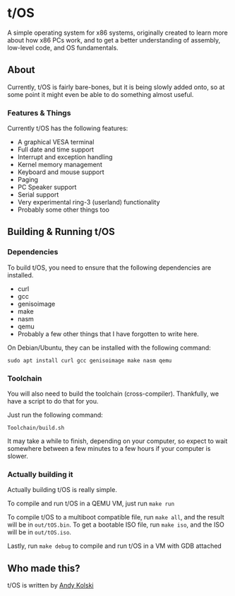# t/OS

A simple operating system for x86 systems, originally created to learn more about how x86 PCs work, and to get a better understanding of assembly, low-level code, and OS fundamentals.

## About

Currently, t/OS is fairly bare-bones, but it is being slowly added onto, so at some point it might even be able to do something almost useful.

### Features & Things

Currently t/OS has the following features:

- A graphical VESA terminal
- Full date and time support
- Interrupt and exception handling
- Kernel memory management
- Keyboard and mouse support
- Paging
- PC Speaker support
- Serial support
- Very experimental ring-3 (userland) functionality
- Probably some other things too

## Building & Running t/OS

### Dependencies
To build t/OS, you need to ensure that the following dependencies are installed.

- curl
- gcc
- genisoimage
- make
- nasm
- qemu
- Probably a few other things that I have forgotten to write here.

On Debian/Ubuntu, they can be installed with the following command:
```console
sudo apt install curl gcc genisoimage make nasm qemu
```
### Toolchain
You will also need to build the toolchain (cross-compiler). Thankfully, we have a script to do that for you.

Just run the following command:
```console
Toolchain/build.sh
```

It may take a while to finish, depending on your computer, so expect to wait somewhere between a few minutes to a few hours if your computer is slower.

### Actually building it 
Actually building t/OS is really simple.

To compile and run t/OS in a QEMU VM, just run `make run`

To compile t/OS to a multiboot compatible file, run `make all`, and the result will be in `out/tOS.bin`.
To get a bootable ISO file, run `make iso`, and the ISO will be in `out/tOS.iso`.

Lastly, run `make debug` to compile and run t/OS in a VM with GDB attached

## Who made this?

t/OS is written by [Andy Kolski](https://andyk.ca/)
